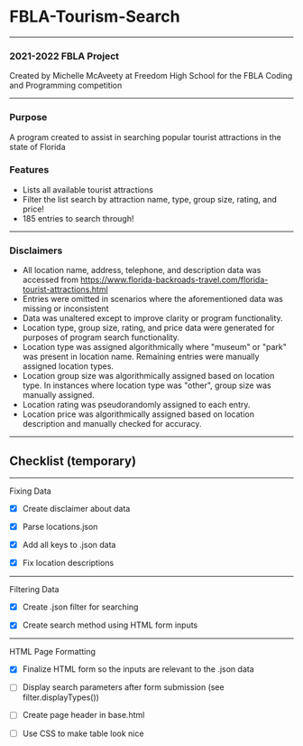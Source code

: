 # FBLA-Tourism-Search

***

### 2021-2022 FBLA Project
Created by Michelle McAveety at Freedom High School for the FBLA Coding and Programming competition

***

### Purpose
A program created to assist in searching popular tourist attractions in the state of Florida

### Features

+ Lists all available tourist attractions
+ Filter the list search by attraction name, type, group size, rating, and price!
+ 185 entries to search through!

***
### Disclaimers

+ All location name, address, telephone, and description data was accessed from https://www.florida-backroads-travel.com/florida-tourist-attractions.html
+ Entries were omitted in scenarios where the aforementioned data was missing or inconsistent
+ Data was unaltered except to improve clarity or program functionality.
+ Location type, group size, rating, and price data were generated for purposes of program search functionality. 
+ Location type was assigned algorithmically where "museum" or "park" was present in location name. Remaining entries were manually assigned location types.
+ Location group size was algorithmically assigned based on location type. In instances where location type was "other", group size was manually assigned.
+ Location rating was pseudorandomly assigned to each entry.
+ Location price was algorithmically assigned based on location description and manually checked for accuracy.

***

## Checklist (temporary)

***

Fixing Data

-[x] Create disclaimer about data

-[x] Parse locations.json

-[x] Add all keys to .json data

-[x] Fix location descriptions
 
 ***
 
Filtering Data

-[x] Create .json filter for searching

-[x] Create search method using HTML form inputs

 ***
 
HTML Page Formatting

-[x] Finalize HTML form so the inputs are relevant to the .json data

-[ ] Display search parameters after form submission (see filter.displayTypes())

-[ ] Create page header in base.html

-[ ] Use CSS to make table look nice



